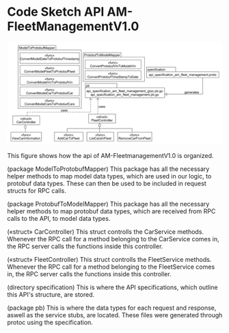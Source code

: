 # Code Sketch API AM-FleetManagementV1.0

![](../figures/cs_api_am-fleet_management_v1.0.png)

This figure shows how the api of AM-FleetmanagementV1.0 is organized.

(package ModelToProtobufMapper) This package has all the necessary helper methods to map model data types, which are used in our logic, to protobuf data types. These can then be used to be included in request structs for RPC calls.

(package ProtobufToModelMapper) This package has all the necessary helper methods to map protobuf data types, which are received from RPC calls to the API, to model data types.

(«struct» CarController) This struct controlls the CarService methods. Whenever the RPC call for a method belonging to the CarService comes in, the RPC server calls the functions inside this controller.

(«struct» FleetController) This struct controlls the FleetService methods. Whenever the RPC call for a method belonging to the FleetService comes in, the RPC server calls the functions inside this controller.

(directory specification) This is where the API specifications, which outline this API's structure, are stored.

(package pb) This is where the data types for each request and response, aswell as the service stubs, are located. These files were generated through protoc using the specification.